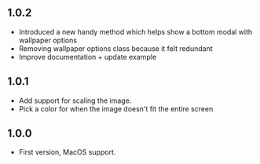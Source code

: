 ## 1.0.2
* Introduced a new handy method which helps show a bottom modal with wallpaper options
* Removing wallpaper options class because it felt redundant
* Improve documentation + update example

## 1.0.1

* Add support for scaling the image.
* Pick a color for when the image doesn't fit the entire screen

## 1.0.0

* First version, MacOS support.
